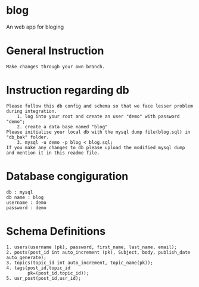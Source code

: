 # blog
An web app for bloging
#   General Instruction
	Make changes through your own branch.
# 	Instruction regarding db
	Please follow this db config and schema so that we face lesser problem during integration.
		1. log into your root and create an user "demo" with password "demo";
		2. create a data base named "blog"
	Please initialise your local db with the mysql dump file(blog.sql) in "db_bak" folder.
		3. mysql -u demo -p blog < blog.sql;
	If you make any changes to db please upload the modified mysql dump and mention it in this readme file. 
# 	Database congiguration 
	db : mysql
	db name : blog
	username : demo
	password : demo
#  Schema Definitions
	1. users(username (pk), password, first_name, last_name, email);
	2. posts(post_id int auto_increment (pk), Subject, body, publish_date auto_generate);
	3. topics(topic_id int auto_increment, topic_name(pk));
	4. tags(post_id,topic_id
			pk=(post_id,topic_id));
	5. usr_post(post_id,usr_id);
